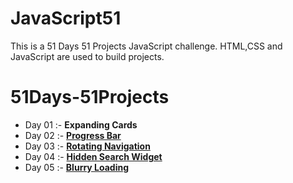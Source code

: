 # JavaScript51

This is a 51 Days 51 Projects JavaScript challenge. HTML,CSS and JavaScript are used to build projects.

# 51Days-51Projects
 - Day 01 :- **Expanding Cards** 
 - Day 02 :- [**Progress Bar**](02-Progress_Bar)
 - Day 03 :- [**Rotating Navigation**](03-Rotating_Navigation)
 - Day 04 :- [**Hidden Search Widget**](04-Hidden_Search)
 - Day 05 :- [**Blurry Loading**](05-Blurry_Loading)